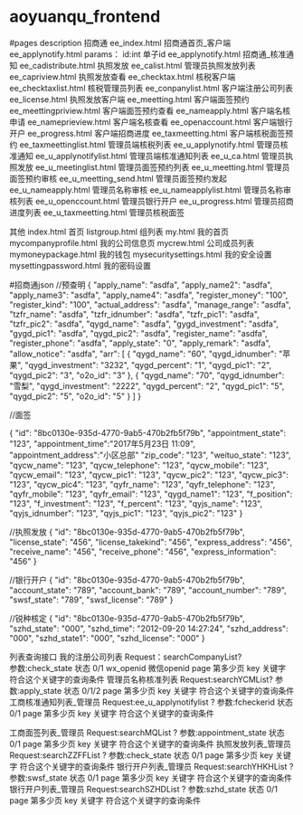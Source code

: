 # aoyuanqu_frontend
#pages description
招商通
ee_index.html           招商通首页_客户端
ee_applynotify.html params： id:int 单子id
ee_applynotify.html     招商通_核准通知
ee_cadistribute.html    执照发放
ee_calist.html          管理员执照发放列表
ee_capriview.html       执照发放查看
ee_checktax.html        核税客户端
ee_checktaxlist.html    核税管理员列表
ee_conpanylist.html     客户端注册公司列表
ee_license.html         执照发放客户端
ee_meetting.html        客户端面签预约
ee_meettingpriview.html 客户端面签预约查看
ee_nameapply.html       客户端名核申请
ee_nameprieview.html    客户端名核查看
ee_openaccount.html     客户端银行开户
ee_progress.html        客户端招商进度
ee_taxmeetting.html     客户端核税面签预约
ee_taxmeettinglist.html 管理员端核税列表
ee_u_applynotify.html   管理员核准通知
ee_u_applynotifylist.html   管理员端核准通知列表
ee_u_ca.html            管理员执照发放
ee_u_meetinglist.html   管理员面签预约列表
ee_u_meetting.html      管理员面签预约审核
ee_u_meetting_send.html 管理员面签预约发起
ee_u_nameapply.html     管理员名称审核
ee_u_nameapplylist.html 管理员名称审核列表
ee_u_openccount.html    管理员银行开户
ee_u_progress.html      管理员招商进度列表
ee_u_taxmeetting.html   管理员核税面签

其他
index.html              首页
listgroup.html          组列表
my.html                 我的首页
mycompanyprofile.html   我的公司信息页
mycrew.html             公司成员列表
mymoneypackage.html     我的钱包
mysecuritysettings.html 我的安全设置
mysettingpassword.html  我的密码设置

#招商通json
//预查明
{
    "apply_name": "asdfa",
    "apply_name2": "asdfa",
    "apply_name3": "asdfa",
    "apply_name4": "asdfa",
    "register_money": "100",
    "register_kind": "100",
    "actual_address": "asdfa",
    "manage_range": "asdfa",
    "tzfr_name": "asdfa",
    "tzfr_idnumber": "asdfa",
    "tzfr_pic1": "asdfa",
    "tzfr_pic2": "asdfa",
    "qygd_name": "asdfa",
    "gygd_investment": "asdfa",
    "gygd_pic1": "asdfa",
    "qygd_pic2": "asdfa",
    "register_name": "asdfa",
    "register_phone": "asdfa",
    "apply_state": "0",
    "apply_remark": "asdfa",
    "allow_notice": "asdfa",
    "arr": [
        {
            "qygd_name": "60",
            "qygd_idnumber": "苹果",
            "qygd_investment": "3232",
            "qygd_percent": "1",
            "qygd_pic1": "2",
            "qygd_pic2": "3",
            "o2o_id": "3"
        },
        {
            "qygd_name": "70",
            "qygd_idnumber": "雪梨",
            "qygd_investment": "2222",
            "qygd_percent": "2",
            "qygd_pic1": "5",
            "qygd_pic2": "5",
            "o2o_id": "5"
        }
    ]
}

//面签

{
    "id": "8bc0130e-935d-4770-9ab5-470b2fb5f79b",
    "appointment_state": "123",
    "appointment_time":"2017年5月23日 11:09",
	"appointment_address":"小区总部"
    "zip_code": "123",
    "weituo_state": "123",
    "qycw_name": "123",
    "qycw_telephone": "123",
    "qycw_mobile": "123",
    "qycw_email": "123",
    "qycw_pic1": "123",
    "qycw_pic2": "123",
    "qycw_pic3": "123",
    "qycw_pic4": "123",
    "qyfr_name": "123",
    "qyfr_telephone": "123",
    "qyfr_mobile": "123",
    "qyfr_email": "123",
    "qygd_name1": "123",
    "f_position": "123",
    "f_investment": "123",
    "f_percent": "123",
    "qyjs_name": "123",
    "qyjs_idnumber": "123",
    "qyjs_pic1": "123",
    "qyjs_pic2": "123"
}


//执照发放
{
    "id": "8bc0130e-935d-4770-9ab5-470b2fb5f79b",
    "license_state": "456",
    "license_takekind": "456",
    "express_address": "456",
    "receive_name": "456",
    "receive_phone": "456",
    "express_information": "456"
}

//银行开户
{
    "id": "8bc0130e-935d-4770-9ab5-470b2fb5f79b",
    "account_state": "789",
    "account_bank": "789",
    "account_number": "789",
    "swsf_state": "789",
    "swsf_license": "789"
}

//锐种核定
{
    "id": "8bc0130e-935d-4770-9ab5-470b2fb5f79b",
    "szhd_state": "000",
    "szhd_time": "2012-09-20 14:27:24",
    "szhd_address": "000",
    "szhd_state1": "000",
    "szhd_license": "000"
}

列表查询接口
我的注册公司列表
Request：searchCompanyList?   
    参数:check_state  状态 0/1
        wx_openid   微信openid
        page        第多少页
        key         关键字         符合这个关键字的查询条件
管理员名称核准列表
Request:searchYCMList?
    参数:apply_state  状态 0/1/2
        page        第多少页
        key         关键字         符合这个关键字的查询条件
工商核准通知列表_管理员
Request:ee_u_applynotifylist ?
    参数:fcheckerid  状态 0/1
        page        第多少页
        key         关键字         符合这个关键字的查询条件
        
工商面签列表_管理员
Request:searchMQList ?
    参数:appointment_state  状态 0/1
        page        第多少页
        key         关键字         符合这个关键字的查询条件
执照发放列表_管理员
Request:searchZZFFList ?
    参数:check_state  状态 0/1
        page        第多少页
        key         关键字         符合这个关键字的查询条件
银行开户列表_管理员
Request:searchYHKHList ?
    参数:swsf_state  状态 0/1
        page        第多少页
        key         关键字         符合这个关键字的查询条件
银行开户列表_管理员
Request:searchSZHDList ?
    参数:szhd_state  状态 0/1
        page        第多少页
        key         关键字         符合这个关键字的查询条件